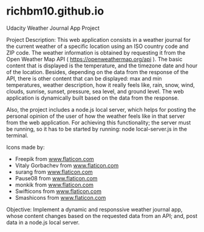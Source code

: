 # richbm10.github.io
Udacity Weather Journal App Project

Project Description:
This web application consists in a weather journal for the current weather of a specific location using an ISO country code and ZIP code. The weather information
is obtained by requesting it from the Open Weather Map API ( https://openweathermap.org/api ). The basic content that is displayed is the temperature, and the timezone
date and hour of the location. Besides, depending on the data from the response of the API, there is other content that can be displayed: max and min temperatures,
weather description, how it really feels like, rain, snow, wind, clouds, sunrise, sunset, pressure, sea level, and ground level. The web application is dynamically
built based on the data from the response.

Also, the project includes a node.js local server, which helps for posting the personal opinion of the user of how the weather feels like in that server from the web application.
For achieving this functionality; the server must be running, so it has to be started by running: node local-server.js in the terminal.

Icons made by:
- Freepik from www.flaticon.com
- Vitaly Gorbachev from www.flaticon.com
- surang from www.flaticon.com
- Pause08 from www.flaticon.com
- monkik from www.flaticon.com
- Swifticons from www.flaticon.com
- Smashicons from www.flaticon.com

Objective:
Implement a dynamic and responssive weather journal app, whose content changes based on the requested data from an API; and, post data in a node.js local server.
